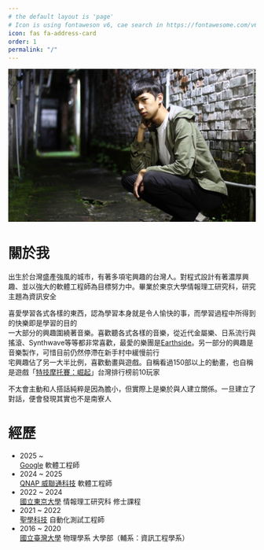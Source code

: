 ```yaml
---
# the default layout is 'page'
# Icon is using fontaweson v6, cae search in https://fontawesome.com/v6/search
icon: fas fa-address-card
order: 1
permalink: "/"
---
```



![image](/assets/img/樂器行結束.jpeg)

# 關於我
出生於台灣盛產強風的城市，有著多項宅興趣的台灣人。對程式設計有著濃厚興趣、並以強大的軟體工程師為目標努力中。畢業於東京大學情報理工研究科，研究主題為資訊安全

喜愛學習各式各樣的東西，認為學習本身就是令人愉快的事，而學習過程中所得到的快樂即是學習的目的  
一大部分的興趣圍繞著音樂。喜歡聽各式各樣的音樂，從近代金屬樂、日系流行與搖滾、Synthwave等等都非常喜歡，最愛的樂團是[Earthside](https://listen.earthsideband.com/adis)。另一部分的興趣是音樂製作，可惜目前仍然停滯在新手村中緩慢前行  
宅興趣佔了另一大半比例，喜歡動畫與遊戲。自稱看過150部以上的動畫，也自稱是遊戲「[特技摩托賽：崛起](https://store.steampowered.com/app/641080/Trials_Rising/)」台灣排行榜前10玩家

不太會主動和人搭話純粹是因為膽小，但實際上是樂於與人建立關係。一旦建立了對話，便會發現其實也不是南寮人

# 經歷

<div id="experience" class="pl-xl-3" bis_skin_checked="1">
    <ul class="list-unstyled">
        <li class="flex">
            <div class="flex-time">
                <span class="date day">2025 ~ </span>
            </div>
            <div class="flex-text">
                <a href="https://about.google/">Google</a>
                <span> 軟體工程師</span>
            </div>
        </li>
        <li class="flex">
            <div class="flex-time">
                <span class="date day">2024 ~ 2025</span>
            </div>
            <div class="flex-text">
                <a href="https://www.qnap.com/zh-tw/">QNAP 威聯通科技</a>
                <span> 軟體工程師</span>
            </div>
        </li>
        <li class="flex">
            <div class="flex-time">
                <span class="date day">2022 ~ 2024</span>
            </div>
            <div class="flex-text">
                <a href="https://www.u-tokyo.ac.jp">國立東京大學</a>
                <span> 情報理工研究科 修士課程</span>
            </div>
        </li>
        <li class="flex">
            <div class="flex-time">
                <span class="date day">2021 ~ 2022</span>
            </div>
            <div class="flex-text">
                <a href="https://www.gofreight.com/">聖學科技</a>
                <span> 自動化測試工程師</span>
            </div>
        </li>
        <li class="flex">
            <div class="flex-time">
                <span class="date day">2016 ~ 2020</span>
            </div>
            <div class="flex-text">
                <a href="https://www.ntu.edu.tw/">國立臺灣大學</a>
                <span> 物理學系 大學部（輔系：資訊工程學系）</span>
            </div>
        </li>
    </ul>
</div>

<!-- # Projects -->

<!-- # CV -->
